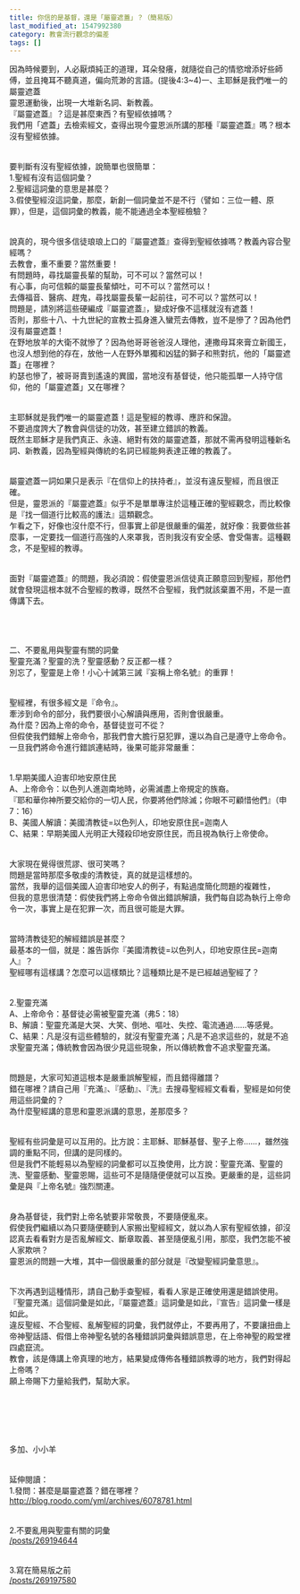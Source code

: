 ```yaml
---
title: 你信的是基督，還是「屬靈遮蓋」？（簡易版）
last_modified_at: 1547992380
category: 教會流行觀念的偏差
tags: []
---
```


<p>因為時候要到，人必厭煩純正的道理，耳朵發癢，就隨從自己的情慾增添好些師傅，並且掩耳不聽真道，偏向荒渺的言語。(提後4:3~4)<!--more-->一、主耶穌是我們唯一的屬靈遮蓋<br/>靈恩運動後，出現一大堆新名詞、新教義。<br/>『屬靈遮蓋』？這是甚麼東西？有聖經依據嗎？<br/>我們用「遮蓋」去檢索經文，查得出現今靈恩派所講的那種『屬靈遮蓋』嗎？根本沒有聖經依據。<br/><br/><br/>要判斷有沒有聖經依據，說簡單也很簡單：<br/>1.聖經有沒有這個詞彙？<br/>2.聖經這詞彙的意思是甚麼？<br/>3.假使聖經沒這詞彙，那麼，新創一個詞彙並不是不行（譬如：三位一體、原罪），但是，這個詞彙的教義，能不能通過全本聖經檢驗？<br/><br/><br/>說真的，現今很多信徒琅琅上口的『屬靈遮蓋』查得到聖經依據嗎？教義內容合聖經嗎？<br/>去教會，重不重要？當然重要！<br/>有問題時，尋找屬靈長輩的幫助，可不可以？當然可以！<br/>有心事，向可信賴的屬靈長輩傾吐，可不可以？當然可以！<br/>去傳福音、醫病、趕鬼，尋找屬靈長輩一起前往，可不可以？當然可以！<br/>問題是，請別將這些硬編成『屬靈遮蓋』，變成好像不這樣就沒有遮蓋！<br/>否則，那些十八、十九世紀的宣教士孤身進入蠻荒去傳教，豈不是慘了？因為他們沒有屬靈遮蓋！<br/>在野地放羊的大衛不就慘了？因為他哥哥爸爸沒人理他，連撒母耳來膏立新國王，也沒人想到他的存在，放他一人在野外單獨和凶猛的獅子和熊對抗，他的「屬靈遮蓋」在哪裡？<br/>約瑟也慘了，被哥哥賣到遙遠的異國，當地沒有基督徒，他只能孤單一人持守信仰，他的「屬靈遮蓋」又在哪裡？<br/><br/><br/>主耶穌就是我們唯一的屬靈遮蓋！這是聖經的教導、應許和保證。<br/>不要過度誇大了教會與信徒的功效，甚至建立錯誤的教義。<br/>既然主耶穌才是我們真正、永遠、絕對有效的屬靈遮蓋，那就不需再發明這種新名詞、新教義，因為聖經與傳統的名詞已經能夠表達正確的教義了。<br/><br/><br/>屬靈遮蓋一詞如果只是表示『在信仰上的扶持者』，並沒有違反聖經，而且很正確。<br/>但是，靈恩派的『屬靈遮蓋』似乎不是單單專注於這種正確的聖經觀念，而比較像是『找一個道行比較高的護法』這類觀念。<br/>乍看之下，好像也沒什麼不行，但事實上卻是很嚴重的偏差，就好像：我要做些甚麼事，一定要找一個道行高強的人來罩我，否則我沒有安全感、會受傷害。這種觀念，不是聖經的教導。<br/><br/><br/>面對『屬靈遮蓋』的問題，我必須說：假使靈恩派信徒真正願意回到聖經，那他們就會發現這根本就不合聖經的教導，既然不合聖經，我們就該棄置不用，不是一直傳講下去。<br/><br/><br/><br/><br/>二、不要亂用與聖靈有關的詞彙<br/>聖靈充滿？聖靈的洗？聖靈感動？反正都一樣？<br/>別忘了，聖靈是上帝！小心十誡第三誡『妄稱上帝名號』的重罪！<br/><br/><br/>聖經裡，有很多經文是『命令』。<br/>牽涉到命令的部分，我們要很小心解讀與應用，否則會很嚴重。<br/>為什麼？因為上帝的命令，基督徒豈可不從？<br/>但假使我們錯解上帝命令，那我們會大膽行惡犯罪，還以為自己是遵守上帝命令。<br/>一旦我們將命令進行錯誤連結時，後果可能非常嚴重：<br/><br/><br/>1.早期美國人迫害印地安原住民<br/>A、上帝命令：以色列人進迦南地時，必需滅盡上帝規定的族裔。<br/>『耶和華你神所要交給你的一切人民，你要將他們除滅；你眼不可顧惜他們』（申7：16）<br/>B、美國人解讀：美國清教徒=以色列人，印地安原住民=迦南人<br/>C、結果：早期美國人光明正大殘殺印地安原住民，而且視為執行上帝使命。<br/><br/><br/>大家現在覺得很荒謬、很可笑嗎？<br/>問題是當時那麼多敬虔的清教徒，真的就是這樣想的。<br/>當然，我舉的這個美國人迫害印地安人的例子，有點過度簡化問題的複雜性，<br/>但我的意思很清楚：假使我們將上帝命令做出錯誤解讀，我們每自認為執行上帝命令一次，事實上是在犯罪一次，而且很可能是大罪。<br/><br/><br/>當時清教徒犯的解經錯誤是甚麼？<br/>最基本的一個，就是：誰告訴你『美國清教徒=以色列人，印地安原住民=迦南人』？<br/>聖經哪有這樣講？怎麼可以這樣類比？這種類比是不是已經越過聖經了？<br/><br/><br/>2.聖靈充滿<br/>A、上帝命令：基督徒必需被聖靈充滿（弗5：18）<br/>B、解讀：聖靈充滿是大哭、大笑、倒地、嘔吐、失控、電流通過……等感覺。<br/>C、結果：凡是沒有這些體驗的，就沒有聖靈充滿；凡是不追求這些的，就是不追求聖靈充滿；傳統教會因為很少見這些現象，所以傳統教會不追求聖靈充滿。<br/><br/><br/>問題是，大家可知道這根本是嚴重誤解聖經，而且錯得離譜？<br/>錯在哪裡？請自己用『充滿』、『感動』、『洗』去搜尋聖經經文看看，聖經是如何使用這些詞彙的？<br/>為什麼聖經講的意思和靈恩派講的意思，差那麼多？<br/><br/><br/>聖經有些詞彙是可以互用的。比方說：主耶穌、耶穌基督、聖子上帝……，雖然強調的重點不同，但講的是同樣的。<br/>但是我們不能輕易以為聖經的詞彙都可以互換使用，比方說：聖靈充滿、聖靈的洗、聖靈感動、聖靈恩賜，這些可不是隨隨便便就可以互換。更嚴重的是，這些詞彙是與『上帝名號』強烈關連。<br/><br/><br/>身為基督徒，我們對上帝名號要非常敬畏，不要隨便亂來。<br/>假使我們繼續以為只要隨便聽到人家搬出聖經經文，就以為人家有聖經依據，卻沒認真去看看對方是否亂解經文、斷章取義、甚至隨便亂引用，那麼，我們怎能不被人家欺哄？<br/>靈恩派的問題一大堆，其中一個很嚴重的部分就是『改變聖經詞彙意思』。<br/><br/><br/>下次再遇到這種情形，請自己動手查聖經，看看人家是正確使用還是錯誤使用。<br/>『聖靈充滿』這個詞彙是如此，『屬靈遮蓋』這詞彙是如此，『宣告』這詞彙一樣是如此。<br/>違反聖經、不合聖經、亂解聖經的詞彙，我們就停止，不要再用了，不要讓扭曲上帝神聖話語、假借上帝神聖名號的各種錯誤詞彙與錯誤意思，在上帝神聖的殿堂裡四處竄流。<br/>教會，該是傳講上帝真理的地方，結果變成傳佈各種錯誤教導的地方，我們對得起上帝嗎？<br/>願上帝賜下力量給我們，幫助大家。<br/><br/><br/><br/><br/><br/><br/>多加、小小羊<br/><br/><br/>延伸閱讀：<br/>1.發問：甚麼是屬靈遮蓋？錯在哪裡？<br/><a href="http://blog.roodo.com/yml/archives/6078781.html" target="_blank"> http://blog.roodo.com/yml/archives/6078781.html</a><br/><br/><br/>2.不要亂用與聖靈有關的詞彙<br/><a href="/posts/269194644" target="_blank"> /posts/269194644</a><br/><br/><br/>3.寫在簡易版之前<br/><a href="/posts/269197580" target="_blank"> /posts/269197580</a><br/><br/><br/><br/><br/>
</p>